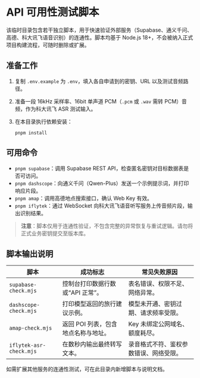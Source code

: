 # API 可用性测试脚本

该临时目录包含若干独立脚本，用于快速验证外部服务（Supabase、通义千问、高德、科大讯飞语音识别）的连通性。脚本均基于 Node.js 18+，不会被纳入正式项目构建流程，可随时删除或扩展。

## 准备工作

1. 复制 `.env.example` 为 `.env`，填入各自申请到的密钥、URL 以及测试音频路径。
2. 准备一段 16kHz 采样率、16bit 单声道 PCM（`.pcm` 或 `.wav` 需转 PCM）音频，作为科大讯飞 ASR 测试输入。
3. 在本目录执行依赖安装：

   ```pwsh
   pnpm install
   ```

## 可用命令

- `pnpm supabase`：调用 Supabase REST API，检查匿名密钥对目标数据表是否可访问。
- `pnpm dashscope`：向通义千问（Qwen-Plus）发送一个示例提示词，并打印响应片段。
- `pnpm amap`：调用高德地点搜索接口，确认 Web Key 有效。
- `pnpm iflytek`：通过 WebSocket 向科大讯飞语音听写服务上传音频片段，输出识别结果。

> **注意**：脚本仅用于连通性验证，不包含完整的异常恢复与重试逻辑。请勿将正式业务密钥提交至版本库。

## 脚本输出说明

| 脚本 | 成功标志 | 常见失败原因 |
| --- | --- | --- |
| `supabase-check.mjs` | 控制台打印数据行数或“API 正常”。 | 表名错误、权限不足、网络异常。 |
| `dashscope-check.mjs` | 打印模型返回的旅行建议示例。 | 模型未开通、密钥过期、请求频率受限。 |
| `amap-check.mjs` | 返回 POI 列表，包含地点名称与地址。 | Key 未绑定公网域名、额度耗尽。 |
| `iflytek-asr-check.mjs` | 在数秒内输出最终转写文本。 | 录音格式不符、鉴权参数错误、网络受限。 |

如需扩展其他服务的连通性测试，可在此目录内新增脚本与说明文档。
